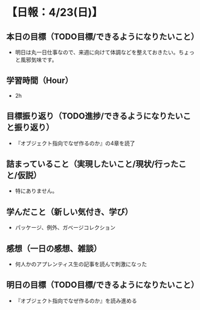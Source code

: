 # 【日報：4/23(日)】
## 本日の目標（TODO目標/できるようになりたいこと）
- 明日は丸一日仕事なので、来週に向けて体調などを整えておきたい。ちょっと風邪気味です。
## 学習時間（Hour）
- 2h
## 目標振り返り（TODO進捗/できるようになりたいこと振り返り）
- 『オブジェクト指向でなぜ作るのか』の4章を読了
## 詰まっていること（実現したいこと/現状/行ったこと/仮説）
- 特にありません。
## 学んだこと（新しい気付き、学び）
- パッケージ、例外、ガベージコレクション
## 感想（一日の感想、雑談）
- 何人かのアプレンティス生の記事を読んで刺激になった
## 明日の目標（TODO目標/できるようになりたいこと）
- 『オブジェクト指向でなぜ作るのか』を読み進める
